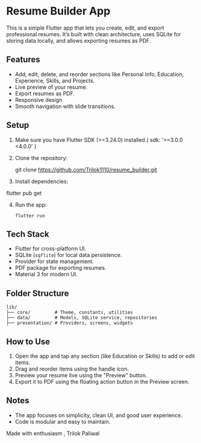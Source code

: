 # Resume Builder App

This is a simple Flutter app that lets you create, edit, and export professional resumes. It’s built
with clean architecture, uses SQLite for storing data locally, and allows exporting resumes as PDF.

## Features

- Add, edit, delete, and reorder sections like Personal Info, Education, Experience, Skills, and
  Projects.
- Live preview of your resume.
- Export resumes as PDF.
- Responsive design 
- Smooth navigation with slide transitions.

## Setup

1. Make sure you have Flutter SDK (>=3.24.0) installed.(  sdk: '>=3.0.0 <4.0.0'
   )
2. Clone the repository:
 
   git clone <https://github.com/Trilok1110/resume_builder.git>


3. Install dependencies:

flutter pub get

4. Run the app:

    `flutter run`

## Tech Stack

* Flutter for cross-platform UI.
* SQLite (`sqflite`) for local data persistence.
* Provider for state management.
* PDF package for exporting resumes.
* Material 3 for modern UI.

## Folder Structure

```
lib/
├── core/         # Theme, constants, utilities
├── data/         # Models, SQLite service, repositories
├── presentation/ # Providers, screens, widgets
```

## How to Use

1. Open the app and tap any section (like Education or Skills) to add or edit items.
2. Drag and reorder items using the handle icon.
3. Preview your resume live using the "Preview" button.
4. Export it to PDF using the floating action button in the Preview screen.

## Notes

* The app focuses on simplicity, clean UI, and good user experience.
* Code is modular and easy to maintain.


Made with enthusiasm , Trilok Paliwal


